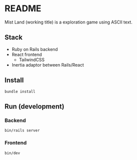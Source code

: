 # README

Mist Land (working title) is a exploration game using ASCII text.

## Stack

- Ruby on Rails backend
- React frontend
  - TailwindCSS
- Inertia adaptor between Rails/React

## Install

```shell
bundle install
```

## Run (development)

### Backend

```shell
bin/rails server
```

### Frontend

```shell
bin/dev
```